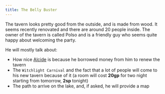 ```yaml
---
title: The Belly Buster
---
```


The tavern looks pretty good from the outside, and is made from wood. It seems recently renovated and there are around 20 people inside. The owner of the tavern is called Polso and is a friendly guy who seems quite happy about welcoming the party.

He will mostly talk about:

- How nice [Alcide](../npc/alcide) is because he borrowed money from him to renew the tavern
- The `Witchlight Carnival` and the fact that a lot of people will come to his new tavern because of it (a room will cost **20gp** for two night starting from tomorrow, **2sp** tonight)
- The path to arrive on the lake, and, if asked, he will provide a map

